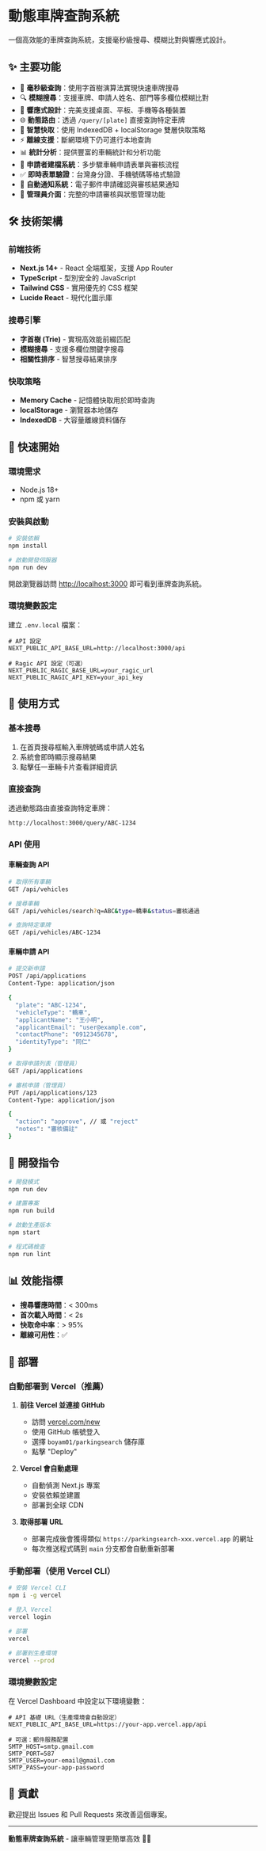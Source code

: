 # 動態車牌查詢系統

一個高效能的車牌查詢系統，支援毫秒級搜尋、模糊比對與響應式設計。

## ✨ 主要功能

- 🚀 **毫秒級查詢**：使用字首樹演算法實現快速車牌搜尋
- 🔍 **模糊搜尋**：支援車牌、申請人姓名、部門等多欄位模糊比對
- 📱 **響應式設計**：完美支援桌面、平板、手機等各種裝置
- 🌐 **動態路由**：透過 `/query/[plate]` 直接查詢特定車牌
- 💾 **智慧快取**：使用 IndexedDB + localStorage 雙層快取策略
- ⚡ **離線支援**：斷網環境下仍可進行本地查詢
- 📊 **統計分析**：提供豐富的車輛統計和分析功能
- 📝 **申請者建檔系統**：多步驟車輛申請表單與審核流程
- ✅ **即時表單驗證**：台灣身分證、手機號碼等格式驗證
- 📧 **自動通知系統**：電子郵件申請確認與審核結果通知
- 👥 **管理員介面**：完整的申請審核與狀態管理功能

## 🛠️ 技術架構

### 前端技術
- **Next.js 14+** - React 全端框架，支援 App Router
- **TypeScript** - 型別安全的 JavaScript
- **Tailwind CSS** - 實用優先的 CSS 框架
- **Lucide React** - 現代化圖示庫

### 搜尋引擎
- **字首樹 (Trie)** - 實現高效能前綴匹配
- **模糊搜尋** - 支援多欄位關鍵字搜尋
- **相關性排序** - 智慧搜尋結果排序

### 快取策略
- **Memory Cache** - 記憶體快取用於即時查詢
- **localStorage** - 瀏覽器本地儲存
- **IndexedDB** - 大容量離線資料儲存

## 🚀 快速開始

### 環境需求
- Node.js 18+ 
- npm 或 yarn

### 安裝與啟動

```bash
# 安裝依賴
npm install

# 啟動開發伺服器
npm run dev
```

開啟瀏覽器訪問 [http://localhost:3000](http://localhost:3000) 即可看到車牌查詢系統。

### 環境變數設定
建立 `.env.local` 檔案：
```env
# API 設定
NEXT_PUBLIC_API_BASE_URL=http://localhost:3000/api

# Ragic API 設定（可選）
NEXT_PUBLIC_RAGIC_BASE_URL=your_ragic_url
NEXT_PUBLIC_RAGIC_API_KEY=your_api_key
```

## 📖 使用方式

### 基本搜尋
1. 在首頁搜尋框輸入車牌號碼或申請人姓名
2. 系統會即時顯示搜尋結果
3. 點擊任一車輛卡片查看詳細資訊

### 直接查詢
透過動態路由直接查詢特定車牌：
```
http://localhost:3000/query/ABC-1234
```

### API 使用

#### 車輛查詢 API

```bash
# 取得所有車輛
GET /api/vehicles

# 搜尋車輛
GET /api/vehicles/search?q=ABC&type=轎車&status=審核通過

# 查詢特定車牌
GET /api/vehicles/ABC-1234
```

#### 車輛申請 API

```bash
# 提交新申請
POST /api/applications
Content-Type: application/json

{
  "plate": "ABC-1234",
  "vehicleType": "轎車",
  "applicantName": "王小明",
  "applicantEmail": "user@example.com",
  "contactPhone": "0912345678",
  "identityType": "同仁"
}

# 取得申請列表（管理員）
GET /api/applications

# 審核申請（管理員）
PUT /api/applications/123
Content-Type: application/json

{
  "action": "approve", // 或 "reject"
  "notes": "審核備註"
}
```

## 🔧 開發指令

```bash
# 開發模式
npm run dev

# 建置專案
npm run build

# 啟動生產版本
npm start

# 程式碼檢查
npm run lint
```

## 📊 效能指標

- **搜尋響應時間**：< 300ms
- **首次載入時間**：< 2s
- **快取命中率**：> 95%
- **離線可用性**：✅

## 🚀 部署

### 自動部署到 Vercel（推薦）

1. **前往 Vercel 並連接 GitHub**
   - 訪問 [vercel.com/new](https://vercel.com/new)
   - 使用 GitHub 帳號登入
   - 選擇 `boyam01/parkingsearch` 儲存庫
   - 點擊 "Deploy"

2. **Vercel 會自動處理**
   - 自動偵測 Next.js 專案
   - 安裝依賴並建置
   - 部署到全球 CDN

3. **取得部署 URL**
   - 部署完成後會獲得類似 `https://parkingsearch-xxx.vercel.app` 的網址
   - 每次推送程式碼到 `main` 分支都會自動重新部署

### 手動部署（使用 Vercel CLI）

```bash
# 安裝 Vercel CLI
npm i -g vercel

# 登入 Vercel
vercel login

# 部署
vercel

# 部署到生產環境
vercel --prod
```

### 環境變數設定

在 Vercel Dashboard 中設定以下環境變數：

```env
# API 基礎 URL（生產環境會自動設定）
NEXT_PUBLIC_API_BASE_URL=https://your-app.vercel.app/api

# 可選：郵件服務配置
SMTP_HOST=smtp.gmail.com
SMTP_PORT=587
SMTP_USER=your-email@gmail.com
SMTP_PASS=your-app-password
```

## 🤝 貢獻

歡迎提出 Issues 和 Pull Requests 來改善這個專案。

---

**動態車牌查詢系統** - 讓車輛管理更簡單高效 🚗✨
